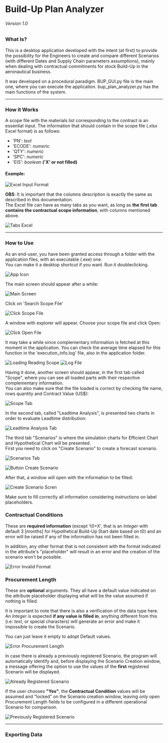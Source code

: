 # Build-Up Plan Analyzer
###### Version 1.0
### What Is?


This is a desktop application developed with the intent (at first) to provide the possibility for the Engineers to create and compare different Scenarios (with different Dates and Supply Chain parameters assumptions), mainly when dealing with contractual commitments for stock Build-Up in the aeronautical business.

It was developed on a procedural paradigm.
BUP_GUI.py file is the main one, where you can execute the application.
bup_plan_analyzer.py has the main functions of the system.
___
### How it Works

A scope file with the materials list corresponding to the contract is an essential input.
The information that should contain in the scope file (.xlsx Excel format) is as follows:
- 'PN': *text*
- 'ECODE': *numeric*
- 'QTY': *numeric*
- 'SPC': *numeric*
- 'EIS': *boolean* **('X' or not filled)**


#### __**Example:**__ 

![Excel Input Format](docs/excel_input_format.jpg)

**OBS**: It is important that the columns description is exactly the same as described in this documentation.  
The Excel file can have as many tabs as you want, as long as **the first tab contains the contractual scope information**, with columns mentioned above.

![Tabs Excel](docs/tabs_excel.png)

___
### How to Use

As an end-user, you have been granted access through a folder with the application files, with an executable (.exe) one.  
You can make it a desktop shortcut if you want. Run it doubleclicking.

![App Icon](docs/app_icon.png)

The main screen should appear after a while:

![Main Screen](docs/main_screen.jpg)

Click on 'Search Scope File'

![Click Scope File](docs/click_scope_file.jpg)

A window with explorer will appear. Choose your scope file and click Open: 

![Click Open File](docs/click_open_file.png)

It may take a while since complementary information is fetched at this moment in the application. You can check the average time elapsed for this function in the 'execution_info.log' file, also in the application folder.

![Loading Reading Scope](docs/loading_reading_scope.jpg)
![Log File](docs/log_file.png)

Having it done, another screen should appear, in the first tab called "Scope", where you can see all loaded parts with their respective complementary information.  
You can also make sure that the file loaded is correct by checking file name, rows quantity and Contract Value (US$):

![Scope Tab](docs/scope_tab.png)

In the second tab, called "Leadtime Analysis", is presented two charts in order to evaluate Leadtime distribution:

![Leadtime Analysis Tab](docs/leadtime_analysis_tab.png)

The third tab "Scenarios" is where the simulation charts for Efficient Chart and Hypothetical Chart will be presented.  
First you need to click on "Create Scenario" to create a forecast scenario.

![Scenarios Tab](docs/scenarios_tab.png)

![Button Create Scenario](docs/btn_create_scenario.png)

After that, a window will open with the information to be filled:

![Create Scenario Scren](docs/create_scenario_screen.png)

Make sure to fill correctly all information considering instructions on label placeholders.  

### **Contractual Conditions** 

These are **required information** (except 't0+X', that is an *Integer* with default 3 [months] for Hypothetical Build-Up Start date based on t0) and an error will be raised if any of the information has not been filled in.  

In addition, any other format that is not consistent with the format indicated in the attribute's "placeholder" will result in an error and the creation of the scenario won't be possible.

![Error Invalid Format](docs/error_invalid_format.png)

### **Procurement Length** 

These are **optional** arguments. They all have a default value indicated on the attribute placeholder displaying what will be the value assumed if nothing is filled.  

It is important to note that there is also a verification of the data type here. An *Integer* is expected **if any value is filled in**, anything different from this (i.e: *text*, or special characters) will generate an error and make it impossible to create the Scenario.

You can just leave it empty to adopt Default values.

![Error Procurement Length](docs/error_procurement_length.png)

In case there is already a previously registered Scenario, the program will automatically identify and, before displaying the Scenario Creation window, a message offering the option to use the values of the **first** registered Scenario will be displayed.

![Already Registered Scenario](docs/already_registered_scenario.png)

If the user chooses **"Yes"**, the **Contractual Condition** values will be assumed and "locked" on the Scenario creation window, leaving only open Procurement Length fields to be configured in a different operational Scenario for comparison.

![Previously Registered Scenario](docs/previously_registered_scenario.png)


___
### Exporting Data